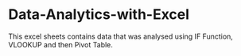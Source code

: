 # Data-Analytics-with-Excel
This excel sheets contains data that was analysed using IF Function, VLOOKUP and then Pivot Table.
